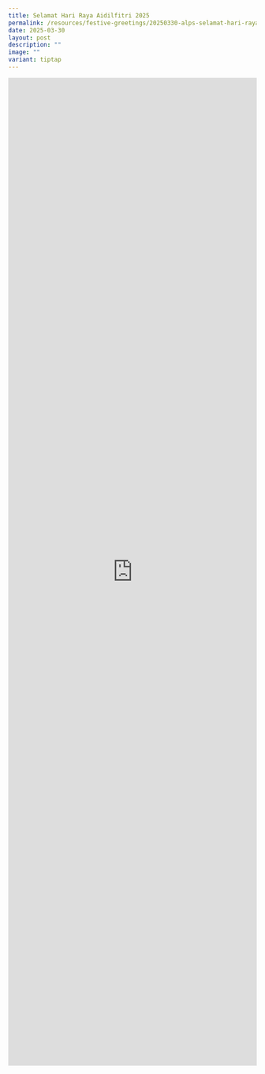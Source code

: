 ```yaml
---
title: Selamat Hari Raya Aidilfitri 2025
permalink: /resources/festive-greetings/20250330-alps-selamat-hari-raya-aidilfitri/
date: 2025-03-30
layout: post
description: ""
image: ""
variant: tiptap
---
```

<div class="iframe-wrapper">
<iframe style="border:none;overflow:hidden" height="2000" width="100%" allowfullscreen="true" frameborder="0" src="https://www.facebook.com/plugins/video.php?height=476&amp;href=https%3A%2F%2Fwww.facebook.com%2Falpshealthcaresupplychain%2Fvideos%2F528944793251973%2F&amp;show_text=true&amp;width=317&amp;t=0"></iframe>
</div>
<p></p>